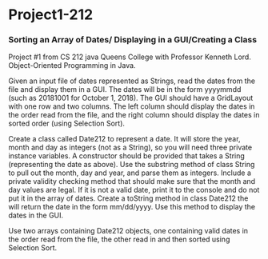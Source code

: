 ﻿# Project1-212
 
 ### **Sorting an Array of Dates/ Displaying in a GUI/Creating a Class**

Project #1 from CS 212 java Queens College with Professor Kenneth Lord. Object-Oriented Programming in Java. 

 Given an input file of dates represented as Strings, read the dates from the file and display them in a GUI. The dates will be in the form yyyymmdd (such as 20181001 for October 1, 2018). The GUI should have a GridLayout with one row and two columns. The left column should display the dates in the order read from the file, and the right column should display the dates in sorted order (using Selection Sort). 
 
Create a class called Date212 to represent a date. It will store the year, month and day as integers (not as a String), so you will need three private instance variables. A constructor should be provided that takes a String (representing the date as above). Use the substring method of class String to pull out the month, day and year, and parse them as integers. Include a private validity checking method that should make sure that the month and day values are legal. If it is not a valid date, print it to the console and do not put it in the array of dates. Create a toString method in class Date212 the will return the date in the form mm/dd/yyyy. Use this method to display the dates in the GUI. 
 
Use two arrays containing Date212 objects, one containing valid dates in the order read from the file, the other read in and then sorted using Selection Sort. 
